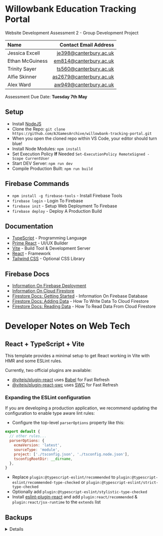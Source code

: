 # Willowbank Education Tracking Portal

Website Development Assessment 2 - Group Development Project

| Name | Contact Email Address |
|:-----|----------------------:|
|Jessica Excell|je398@canterbury.ac.uk|
|Ethan McGuiness|em814@canterbury.ac.uk|
|Trinity Sayer|ts560@canterbury.ac.uk|
|Alfie Skinner|as2679@canterbury.ac.uk|
|Alex Ward|aw949@canterbury.ac.uk|

Assessment Due Date: **Tuesday 7th May**

## Setup

- Install [NodeJS](https://nodejs.org/dist/v18.14.1/node-v18.14.1-x64.msi)
- Clone the Repo: ``git clone https://github.com/AJGamesArchive/willowbank-tracking-portal.git``
- When you open the cloned repo within VS Code, your editor should turn blue!
- Install Node Modules: ``npm install``
- Set Execution Policy **If** Needed `Set-ExecutionPolicy RemoteSigned -Scope CurrentUser`
- Start DEV Server: ``npm run dev``
- Compile Production Built: ``npm run build``

## Firebase Commands
- `npm install -g firebase-tools` - Install Firebase Tools
- `firebase login` - Login To Firebase
- `firebase init` - Setup Web Deployment To Firebase
- `firebase deploy` - Deploy A Production Build

## Documentation

- [TypeScript](https://www.typescriptlang.org/docs/) - Programming Language
- [Prime React](https://primereact.org/button/) - UI/UX Builder
- [Vite](https://vitejs.dev/guide/) - Build Tool & Development Server
- [React](https://react.dev/learn/installation) - Framework
- [Tailwind CSS](https://tailwindcss.com/docs/installation/framework-guides) - Optional CSS Library

## Firebase Docs

- [Information On Firebase Deployment](https://ionicframework.com/docs/react/pwa)
- [Information On Cloud Firestore](https://firebase.google.com/docs/web/setup?authuser=1)
- [Firestore Docs: Getting Started](https://cloud.google.com/firestore/docs/create-database-web-mobile-client-library#web-version-9_2) - Information On Firebase Database
- [Firestore Docs: Adding Data](https://cloud.google.com/firestore/docs/manage-data/add-data) - How To Write Data To Cloud Firestore
- [Firestore Docs: Reading Data](https://cloud.google.com/firestore/docs/query-data/get-data) - How To Read Data From Cloud Firestore

# Developer Notes on Web Tech

## React + TypeScript + Vite

This template provides a minimal setup to get React working in Vite with HMR and some ESLint rules.

Currently, two official plugins are available:

- [@vitejs/plugin-react](https://github.com/vitejs/vite-plugin-react/blob/main/packages/plugin-react/README.md) uses [Babel](https://babeljs.io/) for Fast Refresh
- [@vitejs/plugin-react-swc](https://github.com/vitejs/vite-plugin-react-swc) uses [SWC](https://swc.rs/) for Fast Refresh

### Expanding the ESLint configuration

If you are developing a production application, we recommend updating the configuration to enable type aware lint rules:

- Configure the top-level `parserOptions` property like this:

```js
export default {
  // other rules...
  parserOptions: {
    ecmaVersion: 'latest',
    sourceType: 'module',
    project: ['./tsconfig.json', './tsconfig.node.json'],
    tsconfigRootDir: __dirname,
  },
}
```

- Replace `plugin:@typescript-eslint/recommended` to `plugin:@typescript-eslint/recommended-type-checked` or `plugin:@typescript-eslint/strict-type-checked`
- Optionally add `plugin:@typescript-eslint/stylistic-type-checked`
- Install [eslint-plugin-react](https://github.com/jsx-eslint/eslint-plugin-react) and add `plugin:react/recommended` & `plugin:react/jsx-runtime` to the `extends` list

Backups
-------

<details>

# Alex's Backups

## CMD Backup

- Created with: ``npm create vite@latest my-vue-app -- --template react-ts``
- Install PrimeReact into the Project ``npm install primereact primeicons``
- Install React Router for Navigation System: ``npm install react-router-dom`` or ``npm install react-router-dom@latest``

## Tech Examples

- [Vite React Example](https://github.com/primefaces/primereact-examples/tree/main/vite-basic-ts)

</details>